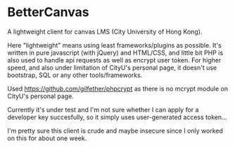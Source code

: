 # BetterCanvas

A lightweight client for canvas LMS (City University of Hong Kong). 

Here "lightweight" means using least frameworks/plugins as possible. It's written in pure javascript (with jQuery) and HTML/CSS, 
and little bit PHP is also used to handle api requests as well as  encrypt user token. For higher speed, and also under limitation
of CityU's personal page, it doesn't use bootstrap, SQL or any other tools/frameworks.

Used https://github.com/gilfether/phpcrypt as there is no mcrypt module on CityU's personal page.

Currently it's under test and I'm not sure whether I can apply for a developer key succesfully, so it simply uses user-generated
access token...

I'm pretty sure this client is crude and maybe insecure since I only worked on this for about one week.
